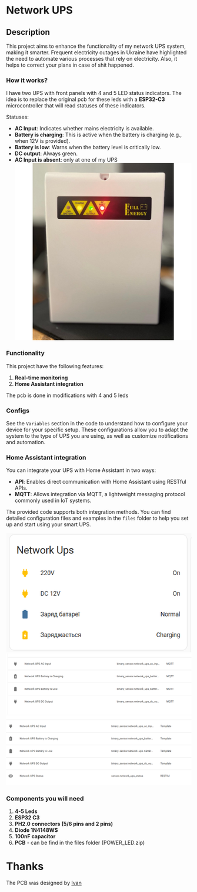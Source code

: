 # Network UPS

## Description
This project aims to enhance the functionality of my network UPS system, making it smarter. Frequent electricity outages in Ukraine have highlighted the need to automate various processes that rely on electricity. Also, it helps to correct your plans in case of shit happened.

### How it works?
I have two UPS with front panels with 4 and 5 LED status indicators.
The idea is to replace the original pcb for these leds with a **ESP32-C3** microcontroller that will read statuses of these indicators.

Statuses:
- **AC Input**: Indicates whether mains electricity is available.
- **Battery is charging**: This is active when the battery is charging (e.g., when 12V is provided).
- **Battery is low**: Warns when the battery level is critically low.
- **DC output**: Always green.
- **AC Input is absent**: only at one of my UPS
![Full energy BBGP-125](./files/full-energy-bbgp-125.jpg)

### Functionality
This project have the following features:
1. **Real-time monitoring**
2. **Home Assistant integration**

The pcb is done in modifications with 4 and 5 leds

### Configs
See the `Variables` section in the code to understand how to configure your device for your specific setup. These configurations allow you to adapt the system to the type of UPS you are using, as well as customize notifications and automation.

### Home Assistant integration
You can integrate your UPS with Home Assistant in two ways:
- **API**: Enables direct communication with Home Assistant using RESTful APIs.
- **MQTT**: Allows integration via MQTT, a lightweight messaging protocol commonly used in IoT systems.

The provided code supports both integration methods. You can find detailed configuration files and examples in the `files` folder to help you set up and start using your smart UPS.

![Home Assistant card](./files/home-assistant-card.png)
![Home Assistant MQTT entity](./files/mqtt-entity.png)
![Home Assistant rest-template-entity](./files/rest-template-entity.png)

### Components you will need
1. **4-5 Leds**
2. **ESP32 C3**
3. **PH2.0 connectors (5/6 pins and 2 pins)**
4. **Diode 1N4148WS**
5. **100nF capacitor**
6. **PCB** - can be find in the files folder (POWER_LED.zip)

# Thanks
The PCB was designed by [Ivan](https://github.com/Ivan7123)